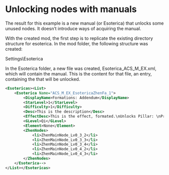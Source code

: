 # Unlocking nodes with manuals
The result for this example is a new manual (or Esoterica) that unlocks some unused nodes. It doesn’t introduce ways of acquiring the manual.

With the created mod, the first step is to replicate the existing directory structure for esoterica. In the mod folder, the following structure was created:

Settings\Esoterica

In the Esoterica folder, a new file was created, Esoterica_ACS_M_EX.xml, which will contain the manual. This is the content for that file, an <Esoterica> entry, containing the <ZhenNodes> that will be unlocked.

```xml
<Esotericas><List>
    <Esoterica Name="ACS_M_EX_EsotericaZhenFa_1">
        <DisplayName>Formations: Addendum</DisplayName>
        <StarLevel>1</StarLevel>
        <Difficulty>1</Difficulty>
        <Desc>This is the description</Desc>
        <EffectDesc>This is the effect, formated.\nUnlocks Pillar: \nProto-pillar: Turn\nProto-pillar: Curve\nProto-pillar: Link\nProto-pillar: Tip\nProto-pillar: Row</EffectDesc>
        <GLevel>Qi</GLevel>
        <Element>None</Element>
        <ZhenNodes>
            <li>ZhenMainNode_Lv0_3_2</li>
            <li>ZhenMainNode_Lv0_3_3</li>
            <li>ZhenMainNode_Lv0_3_4</li>
            <li>ZhenMainNode_Lv0_4_2</li>
            <li>ZhenMainNode_Lv0_4_3</li>
        </ZhenNodes>
    </Esoterica-->
</List></Esotericas>
```
